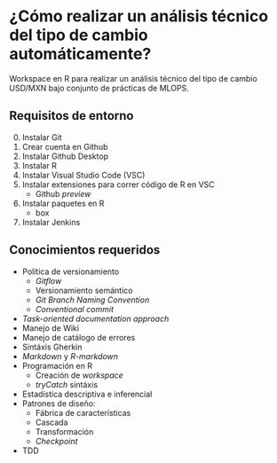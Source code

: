 # ¿Cómo realizar un análisis técnico del tipo de cambio automáticamente?
Workspace en R para realizar un análisis técnico del tipo de cambio USD/MXN bajo conjunto de prácticas  de MLOPS.
## Requisitos de entorno 
0. Instalar Git
1. Crear cuenta en Github
2. Instalar Github Desktop
3. Instalar R
4. Instalar Visual Studio Code (VSC)
5. Instalar extensiones para correr código de R en VSC
    - Github _preview_
6. Instalar paquetes en R
    - box
7. Instalar Jenkins
## Conocimientos requeridos
* Política de versionamiento
    - _Gitflow_  
    - Versionamiento semántico
    - _Git Branch Naming Convention_
    - _Conventional commit_
* _Task-oriented documentation approach_
* Manejo de Wiki
* Manejo de catálogo de errores
* Sintáxis Gherkin
* _Markdown_ y _R-markdown_
* Programación en R
    - Creación de _workspace_
    - _tryCatch_ sintáxis
* Estadística descriptiva e inferencial 
* Patrones de diseño: 
    - Fábrica de características
    - Cascada
    - Transformación
    - _Checkpoint_
* TDD

